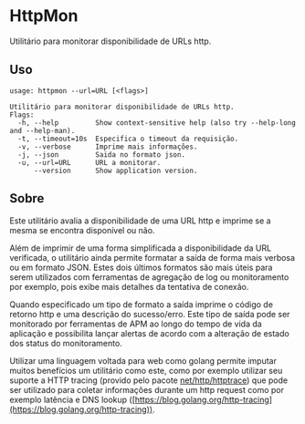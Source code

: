 # HttpMon

Utilitário para monitorar disponibilidade de URLs http.

## Uso

``` shell
usage: httpmon --url=URL [<flags>]

Utilitário para monitorar disponibilidade de URLs http.
Flags:
  -h, --help         Show context-sensitive help (also try --help-long and --help-man).
  -t, --timeout=10s  Especifica o timeout da requisição.
  -v, --verbose      Imprime mais informações.
  -j, --json         Saida no formato json.
  -u, --url=URL      URL a monitorar.
      --version      Show application version.
```

## Sobre

Este utilitário avalia a disponibilidade de uma URL http e imprime se a mesma se encontra disponível ou não.

Além de imprimir de uma forma simplificada a disponibilidade da URL verificada, o utilitário ainda permite formatar a saída de forma mais verbosa ou em formato JSON. Estes dois últimos formatos são mais úteis para serem utilizados com ferramentas de agregação de log ou monitoramento por exemplo, pois exibe mais detalhes da tentativa de conexão.

Quando especificado um tipo de formato a saída imprime o código de retorno http e uma descrição do sucesso/erro. Este tipo de saída pode ser monitorado por ferramentas de APM ao longo do tempo de vida da aplicação e possibilita lançar alertas de acordo com a alteração de estado dos status do monitoramento.

Utilizar uma linguagem voltada para web como golang permite imputar muitos benefícios um utilitário como este, como por exemplo utilizar seu suporte a HTTP tracing (provido pelo pacote [net/http/httptrace](https://golang.org/pkg/net/http/httptrace/)) que pode ser utilizado para coletar informações durante um http request como por exemplo latência e DNS lookup ([https://blog.golang.org/http-tracing](https://blog.golang.org/http-tracing)).
